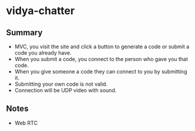 # vidya-chatter

## Summary

- MVC, you visit the site and click a button to generate a code or submit a code you already have.
- When you submit a code, you connect to the person who gave you that code.
- When you give someone a code they can connect to you by submitting it.
- Submitting your own code is not valid.
- Connection will be UDP video with sound.

## Notes

- Web RTC
